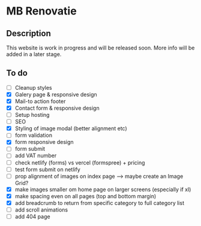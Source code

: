 # MB Renovatie

## Description

This website is work in progress and will be released soon. More info will be added in a later stage.

## To do

-   [ ] Cleanup styles
-   [x] Galery page & responsive design
-   [x] Mail-to action footer
-   [x] Contact form & responsive design
-   [ ] Setup hosting
-   [ ] SEO
-   [x] Styling of image modal (better alignment etc)
-   [ ] form validation
-   [x] form responsive design
-   [ ] form submit
-   [ ] add VAT number
-   [ ] check netlify (forms) vs vercel (formspree) + pricing
-   [ ] test form submit on netlify
-   [ ] prop alignment of images on index page --> maybe create an Image Grid?
-   [x] make images smaller om home page on larger screens (especially if xl)
-   [x] make spacing even on all pages (top and bottom margin)
-   [x] add breadcrumb to return from specific category to full category list
-   [ ] add scroll animations
-   [ ] add 404 page
